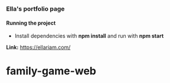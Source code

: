 ### Ella's portfolio page

#### Running the project

- Install dependencies with **npm install** and run with **npm start**

**Link:** https://ellariam.com/
# family-game-web
